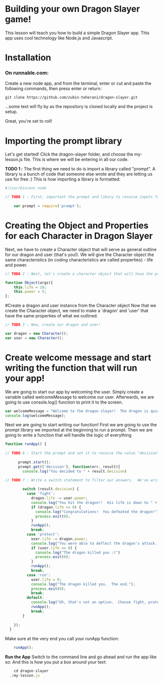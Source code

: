 Building your own Dragon Slayer game!
=======================
This lesson will teach you how to build a simple Dragon Slayer app.  This app uses cool technology like Node.js and Javascript.

# Installation

### On runnable.com:
Create a new node app, and from the terminal, enter or cut and paste the following commands, then press enter or return:
    
    git clone https://github.com/zubin-teherani/dragon-slayer.git
    
...some text will fly by as the repository is cloned locally and the project is setup.

Great, you're set to roll!


# Importing the prompt library

Let's get started!  Click the dragon-slayer folder, and choose the my-lesson.js file.  This is where we will be entering in all our code.

**TODO 1 :** The first thing we need to do is import a library called "prompt".  A library is a bunch of code that someone else wrote and they are letting us use for free :)  This is how importing a library is formatted:

```javascript
#!/usr/bin/env node

// TODO 1 : First, important the prompt and libary to receive inputs from our users
    
    var prompt = require('prompt');
```

# Creating the Object and Properties for each Character in Dragon Slayer
Next, we have to create a Character object that will serve as general outline for our dragon and user (that's you!).  We will give the Character object the same characteristics (in coding characteristics are called properties) - life and power.

```javascript
// TODO 2 : Next, let's create a character object that will have the properties for our dragon and knight

function Object(args){
	this.life = 10;
	this.power = 5;
};
```

#Create a dragon and user instance from the Character object
Now that we create the Character object, we need to make a 'dragon' and 'user' that have the same properties of what we outlined.

```javascript
// TODO 3 : Now, create our dragon and user!

var dragon = new Character();
var user = new Character();
```

# Create welcome message and start writing the function that will run your app!

We are going to start our app by welcoming the user.  Simply create a variable called welcomeMessage to welcome our user.  Afterwards, we are going to use console.log() function to print it to the screen. 

```javascript
var welcomeMessage = "Welcome to the dragon slayer!  The dragon is quick approaching.  What would you like to do?  Fight, protect, or run?"
console.log(welcomeMessage);
```

Next we are going to start writing our function!  First we are going to use the prompt library we imported at the beginning to run a prompt.  Then we are going to write a function that will handle the logic of everything

```javascript
function runApp() {
      
// TODO 6 : Start the prompt and set it to receive the value "decision".   Use the decision to guide our app logic
      
      prompt.start();
      prompt.get(['decision'], function(err, result){
        console.log("You decided to " + result.decision)
        
// TODO 7 : Write a switch statement to filter our answers.  We've written the fight, protect, and run statements.  Can you write the default one?

        switch (result.decision) {
          case 'fight':
            dragon.life -= user.power;
            console.log("You hit the dragon!!  His life is down to " + dragon.life);
            if (dragon.life <= 0) {
              console.log("Congratulations!  You defeated the dragon!");
              process.exit(0);
            }
            runApp();
            break;
          case 'protect':
            user.life -= dragon.power;
            console.log("You were able to deflect the dragon's attack.  Your life is down to " + user.life);
            if (user.life <= 0) {
              console.log("The dragon killed you :(")
              process.exit(0);
            }
            runApp();
            break;
          case 'run':
            user.life = 0;
            console.log("The dragon killed you.  The end.");
            process.exit(0);            
            break;
          default:
            console.log("Uh, that's not an option.  Choose fight, protect, or run.");
            runApp();
            break;
        }
    
    }); 
  }
```
Make sure at the very end you call your runApp function:
```javascript
	runApp();
```

**Run the App** Switch to the command line and go ahead and run the app like so:
And this is how you put a box around your text:
```javascript
	cd dragon-slayer
  ./my-lesson.js
```